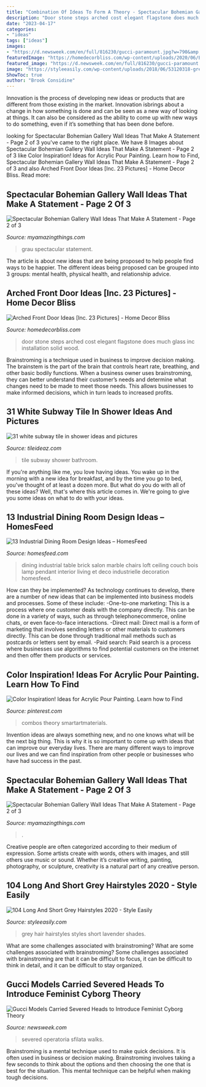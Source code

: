 ```yaml
---
title: "Combination Of Ideas To Form A Theory - Spectacular Bohemian Gallery Wall Ideas That Make A Statement"
description: "Door stone steps arched cost elegant flagstone does much glass inc installation solid wood"
date: "2023-04-17"
categories:
- "ideas"
tags: ["ideas"]
images:
- "https://d.newsweek.com/en/full/816230/gucci-paramount.jpg?w=790&amp;f=b29ba54d5fd874f239ff4d6d58a71cc6"
featuredImage: "https://homedecorbliss.com/wp-content/uploads/2020/06/Elegant-front-door-of-stone-house-with-flagstone-steps-1024x768.jpg"
featured_image: "https://d.newsweek.com/en/full/816230/gucci-paramount.jpg?w=790&amp;f=b29ba54d5fd874f239ff4d6d58a71cc6"
image: "https://styleeasily.com/wp-content/uploads/2018/06/53120318-grey-hairs-colors-.jpg"
ShowToc: true
author: "Brook Considine"
---
```



Innovation is the process of developing new ideas or products that are different from those existing in the market. Innovation isbrings about a change in how something is done and can be seen as a new way of looking at things. It can also be considered as the ability to come up with new ways to do something, even if it’s something that has been done before.

	

		
looking for Spectacular Bohemian Gallery Wall Ideas That Make A Statement - Page 2 of 3 you've came to the right place. We have 8 Images about Spectacular Bohemian Gallery Wall Ideas That Make A Statement - Page 2 of 3 like Color Inspiration! Ideas for Acrylic Pour Painting. Learn how to Find, Spectacular Bohemian Gallery Wall Ideas That Make A Statement - Page 2 of 3 and also Arched Front Door Ideas [Inc. 23 Pictures] - Home Decor Bliss. Read more:
		
    
## Spectacular Bohemian Gallery Wall Ideas That Make A Statement - Page 2 Of 3

<img loading=lazy src="https://myamazingthings.com/wp-content/uploads/2018/02/bohemian-gallery-wall-7-.jpg" onerror="this.onerror=null;this.src='https://tse4.mm.bing.net/th?id=OIP.36o92I-g1rgda2PbbPYQAgHaJl&amp;pid=15.1';" alt="Spectacular Bohemian Gallery Wall Ideas That Make A Statement - Page 2 of 3">

_Source: myamazingthings.com_

>grau spectacular statement. 

	

The article is about new ideas that are being proposed to help people find ways to be happier. The different ideas being proposed can be grouped into 3 groups: mental health, physical health, and relationship advice.

    
## Arched Front Door Ideas [Inc. 23 Pictures] - Home Decor Bliss

<img loading=lazy src="https://homedecorbliss.com/wp-content/uploads/2020/06/Elegant-front-door-of-stone-house-with-flagstone-steps-1024x768.jpg" onerror="this.onerror=null;this.src='https://tse1.mm.bing.net/th?id=OIP.i65MhwEwqUfL9M9eCWzVwgHaFj&amp;pid=15.1';" alt="Arched Front Door Ideas [Inc. 23 Pictures] - Home Decor Bliss">

_Source: homedecorbliss.com_

>door stone steps arched cost elegant flagstone does much glass inc installation solid wood. 

	

Brainstroming is a technique used in business to improve decision making. The brainstem is the part of the brain that controls heart rate, breathing, and other basic bodily functions. When a business owner uses brainstroming, they can better understand their customer’s needs and determine what changes need to be made to meet those needs. This allows businesses to make informed decisions, which in turn leads to increased profits.

    
## 31 White Subway Tile In Shower Ideas And Pictures

<img loading=lazy src="http://www.tileideaz.com/wp-content/uploads/2015/01/white_subway_tile_in_shower_8.jpg" onerror="this.onerror=null;this.src='https://tse3.mm.bing.net/th?id=OIP.9zvQwXSQmPV-Dv7jcbGMogHaLK&amp;pid=15.1';" alt="31 white subway tile in shower ideas and pictures">

_Source: tileideaz.com_

>tile subway shower bathroom. 

	

If you're anything like me, you love having ideas. You wake up in the morning with a new idea for breakfast, and by the time you go to bed, you've thought of at least a dozen more. But what do you do with all of these ideas? Well, that's where this article comes in. We're going to give you some ideas on what to do with your ideas.

    
## 13 Industrial Dining Room Design Ideas – HomesFeed

<img loading=lazy src="http://homesfeed.com/wp-content/uploads/2015/02/dark-wooden-varnished-floor-marble-surface-metal-dining-table-wooden-dining-chairs-cabled-green-pendant-lamp-wooden-ceiling-brick-wall-alumunium-hanged-pipes-creame-upholstered-couch.jpg" onerror="this.onerror=null;this.src='https://tse4.mm.bing.net/th?id=OIP.woPnlBgSy3AKbnU9hJChewHaKP&amp;pid=15.1';" alt="13 Industrial Dining Room Design Ideas – HomesFeed">

_Source: homesfeed.com_

>dining industrial table brick salon marble chairs loft ceiling couch bois lamp pendant interior living et deco industrielle decoration homesfeed. 

	

How can they be implemented?
As technology continues to develop, there are a number of new ideas that can be implemented into business models and processes. Some of these include: 
-One-to-one marketing: This is a process where one customer deals with the company directly. This can be done in a variety of ways, such as through telephonecommerce, online chats, or even face-to-face interactions. 
-Direct mail: Direct mail is a form of marketing that involves sending letters or other materials to customers directly. This can be done through traditional mail methods such as postcards or letters sent by email. 
-Paid search: Paid search is a process where businesses use algorithms to find potential customers on the internet and then offer them products or services.

    
## Color Inspiration! Ideas For Acrylic Pour Painting. Learn How To Find

<img loading=lazy src="https://i.pinimg.com/originals/07/df/6e/07df6ee4e7285e028092de24913fbd80.jpg" onerror="this.onerror=null;this.src='https://tse1.mm.bing.net/th?id=OIP.rl1-oTAbU-2nu5S1thRk4wHaLH&amp;pid=15.1';" alt="Color Inspiration! Ideas for Acrylic Pour Painting. Learn how to Find">

_Source: pinterest.com_

>combos theory smartartmaterials. 

	

Invention ideas are always something new, and no one knows what will be the next big thing. This is why it is so important to come up with ideas that can improve our everyday lives. There are many different ways to improve our lives and we can find inspiration from other people or businesses who have had success in the past.

    
## Spectacular Bohemian Gallery Wall Ideas That Make A Statement - Page 2 Of 3

<img loading=lazy src="https://myamazingthings.com/wp-content/uploads/2018/02/bohemian-gallery-wall-8-.jpg" onerror="this.onerror=null;this.src='https://tse3.mm.bing.net/th?id=OIP.jgFutghczWJOP0g3tbd9cgHaHX&amp;pid=15.1';" alt="Spectacular Bohemian Gallery Wall Ideas That Make A Statement - Page 2 of 3">

_Source: myamazingthings.com_

>. 

	

Creative people are often categorized according to their medium of expression. Some artists create with words, others with images, and still others use music or sound. Whether it’s creative writing, painting, photography, or sculpture, creativity is a natural part of any creative person.

    
## 104 Long And Short Grey Hairstyles 2020 - Style Easily

<img loading=lazy src="https://styleeasily.com/wp-content/uploads/2018/06/53120318-grey-hairs-colors-.jpg" onerror="this.onerror=null;this.src='https://tse4.mm.bing.net/th?id=OIP.ijSX8SuPQI2LJsRtXHFlOgHaJ4&amp;pid=15.1';" alt="104 Long And Short Grey Hairstyles 2020 - Style Easily">

_Source: styleeasily.com_

>grey hair hairstyles styles short lavender shades. 

	

What are some challenges associated with brainstroming?
What are some challenges associated with brainstroming?
Some challenges associated with brainstroming are that it can be difficult to focus, it can be difficult to think in detail, and it can be difficult to stay organized.

    
## Gucci Models Carried Severed Heads To Introduce Feminist Cyborg Theory

<img loading=lazy src="https://d.newsweek.com/en/full/816230/gucci-paramount.jpg?w=790&amp;f=b29ba54d5fd874f239ff4d6d58a71cc6" onerror="this.onerror=null;this.src='https://tse3.mm.bing.net/th?id=OIP.uhup-Qdhi7X7ZRJiNEHSrQHaLR&amp;pid=15.1';" alt="Gucci Models Carried Severed Heads to Introduce Feminist Cyborg Theory">

_Source: newsweek.com_

>severed operatoria sfilata walks. 

	

Brainstroming is a mental technique used to make quick decisions. It is often used in business or decision making. Brainstroming involves taking a few seconds to think about the options and then choosing the one that is best for the situation. This mental technique can be helpful when making tough decisions.

